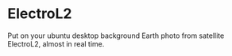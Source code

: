 # ElectroL2
Put on your ubuntu desktop background Earth photo from satellite ElectroL2, almost in real time.
